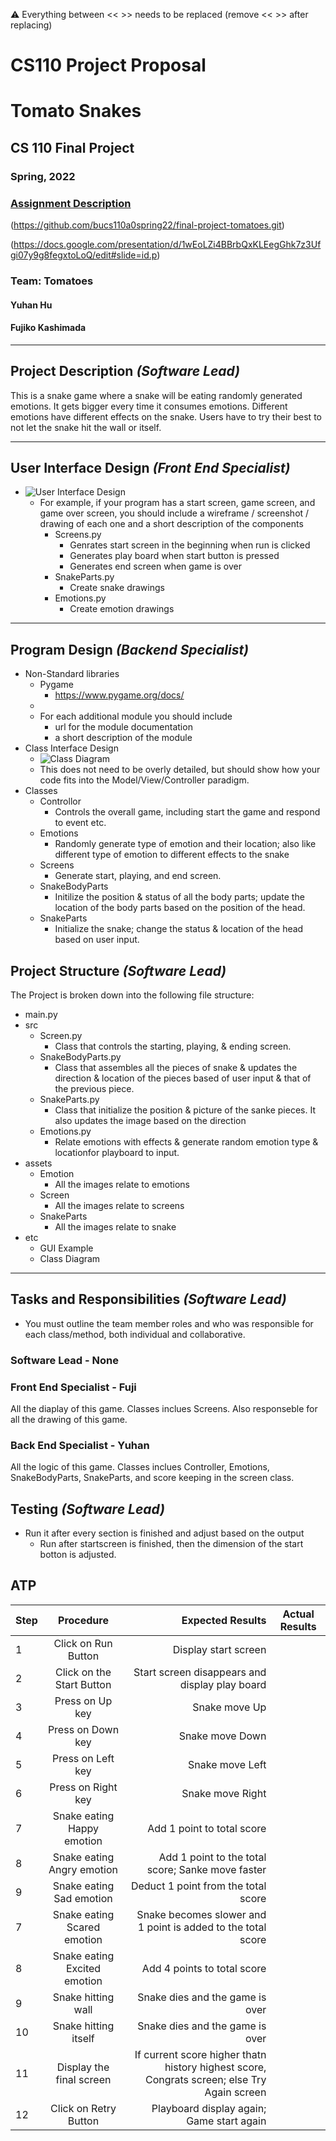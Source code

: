 :warning: Everything between << >> needs to be replaced (remove << >> after replacing)
# CS110 Project Proposal
# Tomato Snakes
## CS 110 Final Project
### Spring, 2022
### [Assignment Description](https://docs.google.com/document/d/1H4R6yLL7som1lglyXWZ04RvTp_RvRFCCBn6sqv-82ps/edit#)

(https://github.com/bucs110a0spring22/final-project-tomatoes.git)

(https://docs.google.com/presentation/d/1wEoLZi4BBrbQxKLEegGhk7z3Ufgi07y9g8fegxtoLoQ/edit#slide=id.p) 

### Team: Tomatoes
#### Yuhan Hu
#### Fujiko Kashimada

***

## Project Description *(Software Lead)*

This is a snake game where a snake will be eating randomly generated emotions. It gets bigger every time it consumes emotions. Different emotions have different effects on the snake. Users have to try their best to not let the snake hit the wall or itself.

***    

## User Interface Design *(Front End Specialist)*

* ![User Interface Design](etc/DrawingDraft.jpg)
  * For example, if your program has a start screen, game screen, and game over screen, you should include a wireframe / screenshot / drawing of each one and a short description of the components
    * Screens.py
      * Genrates start screen in the beginning when run is clicked
      * Generates play board when start button is pressed
      * Generates end screen when game is over
    * SnakeParts.py
      * Create snake drawings 
    * Emotions.py
      * Create emotion drawings

***        

## Program Design *(Backend Specialist)*

* Non-Standard libraries
    * Pygame
      * https://www.pygame.org/docs/
    * 
    * For each additional module you should include
        * url for the module documentation
        * a short description of the module
* Class Interface Design
    * ![Class Diagram](etc/ClassDiagram.jpg)
    * This does not need to be overly detailed, but should show how your code fits into the Model/View/Controller paradigm.
* Classes
    * Controllor
      * Controls the overall game, including start the game and respond to event etc.
    * Emotions
      * Randomly generate type of emotion and their location; also like different type of emotion to different effects to the snake
    * Screens
      * Generate start, playing, and end screen.
    * SnakeBodyParts
      * Initilize the position & status of all the body parts; update the location of the body parts based on the position of the head.
    * SnakeParts
      * Initialize the snake; change the status & location of the head based on user input.

## Project Structure *(Software Lead)*

The Project is broken down into the following file structure:
* main.py
* src
    * Screen.py
      * Class that controls the starting, playing, & ending screen.
    * SnakeBodyParts.py
      * Class that assembles all the pieces of snake & updates the direction & location of the pieces based of user input & that of the previous piece.
    * SnakeParts.py
      * Class that initialize the position & picture of the sanke pieces. It also updates the image based on the direction
    * Emotions.py
      * Relate emotions with effects & generate random emotion type & locationfor playboard to input.
* assets
    * Emotion
      * All the images relate to emotions
    * Screen
      * All the images relate to screens
    * SnakeParts
      * All the images relate to snake
* etc
    * GUI Example
    * Class Diagram

***

## Tasks and Responsibilities *(Software Lead)*

   * You must outline the team member roles and who was responsible for each class/method, both individual and collaborative.

### Software Lead - None



### Front End Specialist - Fuji

All the diaplay of this game. Classes inclues Screens. Also responseble for all the drawing of this game.

### Back End Specialist -  Yuhan 

All the logic of this game. Classes inclues Controller, Emotions, SnakeBodyParts, SnakeParts, and score keeping in the screen class.

## Testing *(Software Lead)*

* Run it after every section is finished and adjust based on the output
    * Run after startscreen is finished, then the dimension of the start botton is adjusted.

## ATP

| Step                  | Procedure     | Expected Results  | Actual Results |
| ----------------------|:-------------:| -----------------:| -------------- |
|  1  | Click on Run Button  | Display start screen  |          |
|  2  | Click on the Start Button | Start screen disappears and display play board |                 |
|  3  | Press on Up key | Snake move Up  |          |
|  4  | Press on Down key  | Snake move Down  |          |
|  5  | Press on Left key | Snake move Left  |          |
|  6  | Press on Right key | Snake move Right  |          |
|  7  | Snake eating Happy emotion  | Add 1 point to total score  |          |
|  8  | Snake eating Angry emotion  | Add 1 point to the total score; Sanke move faster  |          |
|  9  | Snake eating Sad emotion  | Deduct 1 point from the total score   |          |
|  7  | Snake eating Scared emotion  | Snake becomes slower and 1 point is added to the total score  |          |
|  8  | Snake eating Excited emotion  | Add 4 points to total score  |          |
|  9  | Snake hitting wall | Snake dies and the game is over  |          |
|  10  | Snake hitting itself | Snake dies and the game is over  |          |
|  11  | Display the final screen | If current score higher thatn history highest score, Congrats screen; else Try Again screen |          |
|  12  | Click on Retry Button  | Playboard display again; Game start again  |          |
